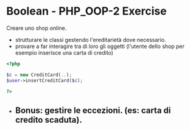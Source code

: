 # Boolean - PHP_OOP-2 Exercise

Creare uno shop online.

- strutturare le classi gestendo l'ereditarietà dove necessario.
- provare a far interagire tra di loro gli oggetti (l'utente dello shop per esempio inserisce una carta di credito)

```php  
<?php

$c = new CreditCard(..);
$user->insertCreditCard($c);

?>
```
- ## Bonus: gestire le eccezioni. (es: carta di credito scaduta).
